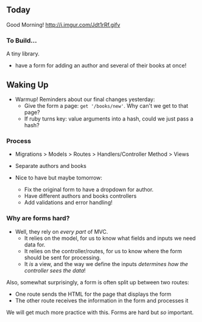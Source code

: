 ## Today

Good Morning! http://i.imgur.com/Jdt1rRf.gifv

### To Build...

A tiny library.

<!-- * make a wonderful homepage -->
<!-- * list all the books -->
<!-- * get info on a single book -->
<!-- * add a book to the library -->

<!-- * have a page for listing authors in the library -->
* have a form for adding an author and several of their books at once!

## Waking Up

* Warmup! Reminders about our final changes yesterday:
  <!-- * Route Priority -->
    * Give the form a page: `get '/books/new'`. Why can't we get to that page?
  <!-- * Mass Assignment -->
    * If ruby turns key: value arguments into a hash, could we just pass a hash?

### Process

* Migrations > Models > Routes > Handlers/Controller Method > Views

* Separate authors and books
   <!-- * Add author model and migrate books to have an author_id -->
   <!-- * Add a form for creating an author and several books at the same time -->
* Nice to have but maybe tomorrow:
  * Fix the original form to have a dropdown for author.
  * Have different authors and books controllers
  * Add validations and error handling!

### Why are forms hard?

* Well, they rely on _every part_ of MVC.
  * It relies on the model, for us to know what fields and inputs we need data for.
  * It relies on the controller/routes, for us to know where the form should be sent for processing.
  * It _is_ a view, and the way we define the inputs *determines how the controller sees the data*!

Also, somewhat surprisingly, a form is often split up between two routes:
  * One route sends the HTML for the page that displays the form
  * The other route receives the information in the form and processes it

We will get much more practice with this. Forms are hard but _so_ important.